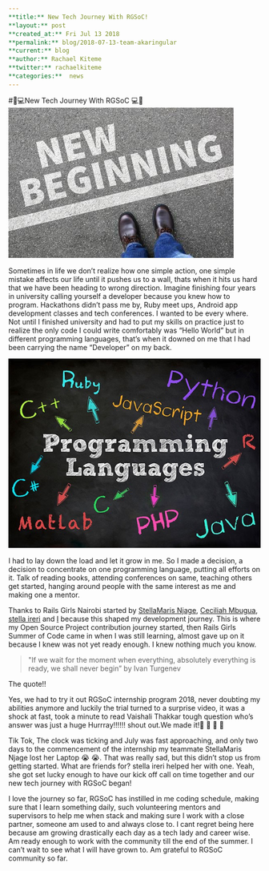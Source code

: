 ```yaml
---
**title:** New Tech Journey With RGSoC!
**layout:** post
**created_at:** Fri Jul 13 2018
**permalink:** blog/2018-07-13-team-akaringular
**current:** blog
**author:** Rachael Kiteme
**twitter:** rachaelkiteme
**categories:**  news
---
```



#:confetti_ball::computer:New Tech Journey With RGSoC :computer::confetti_ball:
![New Dawn!](/img/blog/2018/akaringular_begin.jpeg)

Sometimes in life we don’t realize how one simple action, one simple mistake affects our life until it pushes us to a wall, thats when it hits us hard that we have been heading to wrong direction. Imagine finishing four years in university calling yourself a developer because you knew how to program. Hackathons didn’t pass me by, Ruby meet ups, Android app development classes and tech conferences. I wanted to be every where.
Not until I finished university and had to put my skills on practice just to realize the only code I could write comfortably was “Hello World” but in different programming languages, that’s when it downed on me that I had been carrying the name “Developer” on my back.

![Sad Truth!](/img/blog/2018/akaringular_languages.jpeg)


I had to lay down the load and let it grow in me. So I made a decision, a decision to concentrate on one programming language, putting all efforts on it. Talk of reading books, attending conferences on same, teaching others get started, hanging around people with the same interest as me and making one a mentor.

Thanks to Rails Girls Nairobi started by [StellaMaris Njage](https://github.com/StlMaris123),
[Ceciliah Mbugua](https://github.com/cesswairimu), [stella ireri](https://github.com/stlireri) and [I](https://github.com/rachaelkiteme) because this shaped my development journey. This is where my Open Source Project contribution journey started, then Rails Girls Summer of Code came in when I was still learning, almost gave up on it because I knew was not yet ready enough. I knew nothing much you know.

>"If we wait for the moment when everything, absolutely everything is ready, we shall never begin” by Ivan Turgenev

The quote!!

Yes, we had to try it out RGSoC internship program 2018, never doubting my abilities anymore and luckily the trial turned to a surprise video, it was a shock at fast, took a minute to read Vaishali Thakkar tough question who’s answer was just a huge Hurrray!!!!!! shout out.We made it!:tada: :tada: :tada: :tada:

Tik Tok, The clock was ticking and July was fast approaching, and only two days to the commencement of the internship my teammate StellaMaris Njage lost her Laptop :sob: :sob:. That was really sad, but this didn’t stop us from getting started. What are friends for? stella ireri helped her with one. Yeah, she got set lucky enough to have our kick off call on time together and our new tech journey with RGSoC began!


I love the journey so far, RGSoC has instilled in me coding schedule, making sure that I learn something daily, such volunteering mentors and supervisors to help me when stack and making sure I work with a close partner, someone am used to and always close to. I cant regret being here because am growing drastically each day as a tech lady and career wise. Am ready enough to work with the community till the end of the summer. I can’t wait to see what I will have grown to. Am grateful to RGSoC community so far.